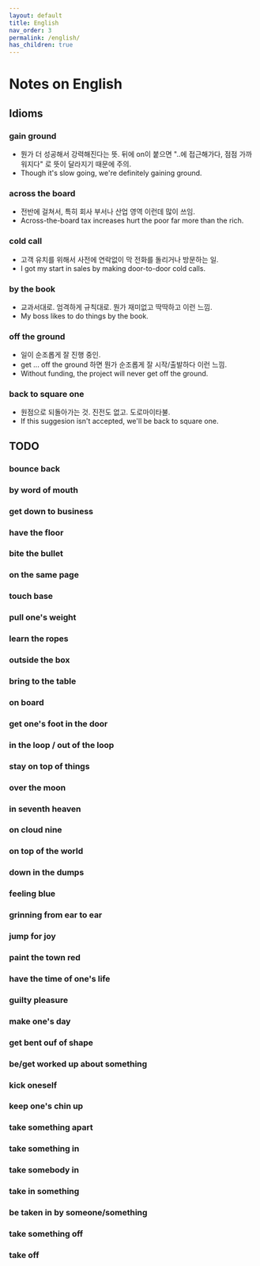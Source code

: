 ```yaml
---
layout: default
title: English
nav_order: 3
permalink: /english/
has_children: true
---
```


# Notes on English

## Idioms
### gain ground
 - 뭔가 더 성공해서 강력해진다는 뜻. 뒤에 on이 붙으면 "..에
   접근해가다, 점점 가까워지다" 로 뜻이 달라지기 때문에 주의.
 - Though it's slow going, we're definitely gaining ground.

### across the board
 - 전반에 걸쳐서, 특히 회사 부서나 산업 영역 이런데 많이 쓰임.
 - Across-the-board tax increases hurt the poor far more than the
   rich.

### cold call
 - 고객 유치를 위해서 사전에 연락없이 막 전화를 돌리거나 방문하는 일.
 - I got my start in sales by making door-to-door cold calls.

### by the book
 - 교과서대로. 엄격하게 규칙대로. 뭔가 재미없고 딱딱하고 이런 느낌.
 - My boss likes to do things by the book.

### off the ground
 - 일이 순조롭게 잘 진행 중인.
 - get ... off the ground 하면 뭔가 순조롭게 잘 시작/출발하다 이런
   느낌.
 - Without funding, the project will never get off the ground.

### back to square one
 - 원점으로 되돌아가는 것. 진전도 없고. 도로마이타불.
 - If this suggesion isn't accepted, we'll be back to square one.

## TODO
### bounce back
### by word of mouth
### get down to business
### have the floor
### bite the bullet
### on the same page
### touch base
### pull one's weight
### learn the ropes
### outside the box
### bring to the table
### on board
### get one's foot in the door
### in the loop / out of the loop
### stay on top of things
### over the moon
### in seventh heaven
### on cloud nine
### on top of the world
### down in the dumps
### feeling blue
### grinning from ear to ear
### jump for joy
### paint the town red
### have the time of one's life
### guilty pleasure
### make one's day
### get bent ouf of shape
### be/get worked up about something
### kick oneself
### keep one's chin up
### take something apart
### take something in
### take somebody in
### take in something
### be taken in by someone/something
### take something off
### take off
